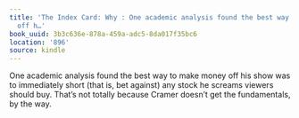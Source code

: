 ```yaml
---
title: 'The Index Card: Why : One academic analysis found the best way to make money
  off h…'
book_uuid: 3b3c636e-878a-459a-adc5-8da017f35bc6
location: '896'
source: kindle
---
```


One academic analysis found the best way to make money off his show was to immediately short (that is, bet against) any stock he screams viewers should buy. That’s not totally because Cramer doesn’t get the fundamentals, by the way.